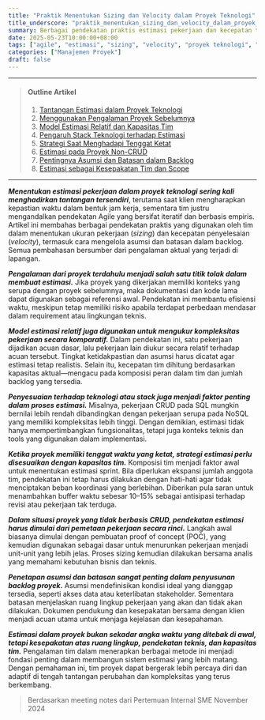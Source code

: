 ```yaml
---
title: "Praktik Menentukan Sizing dan Velocity dalam Proyek Teknologi"
title_underscore: "praktik_menentukan_sizing_dan_velocity_dalam_proyek_teknologi"
summary: Berbagai pendekatan praktis estimasi pekerjaan dan kecepatan tim dalam proyek teknologi, mulai dari pengalaman sebelumnya hingga model estimasi relatif. Dilengkapi strategi menghadapi tenggat, pengaruh stack teknologi, serta pentingnya asumsi dan batasan backlog.
date: 2025-05-23T10:00:00+08:00
tags: ["agile", "estimasi", "sizing", "velocity", "proyek teknologi", "scrum", "manajemen proyek"]
categories: ["Manajemen Proyek"]
draft: false
---
```


---
> #### Outline Artikel
> 1. [Tantangan Estimasi dalam Proyek Teknologi](#tantangan-estimasi)
> 2. [Menggunakan Pengalaman Proyek Sebelumnya](#pengalaman-proyek)
> 3. [Model Estimasi Relatif dan Kapasitas Tim](#estimasi-relatif)
> 4. [Pengaruh Stack Teknologi terhadap Estimasi](#stack-teknologi)
> 5. [Strategi Saat Menghadapi Tenggat Ketat](#tenggat-ketat)
> 6. [Estimasi pada Proyek Non-CRUD](#proyek-non-crud)
> 7. [Pentingnya Asumsi dan Batasan dalam Backlog](#asumsi-batasan)
> 8. [Estimasi sebagai Kesepakatan Tim dan Scope](#estimasi-kesepakatan)
---

<span id="tantangan-estimasi"></span>

***Menentukan estimasi pekerjaan dalam proyek teknologi sering kali menghadirkan tantangan tersendiri***, terutama saat klien mengharapkan kepastian waktu dalam bentuk jam kerja, sementara tim justru mengandalkan pendekatan Agile yang bersifat iteratif dan berbasis empiris. Artikel ini membahas berbagai pendekatan praktis yang digunakan oleh tim dalam menentukan ukuran pekerjaan (*sizing*) dan kecepatan penyelesaian (*velocity*), termasuk cara mengelola asumsi dan batasan dalam backlog. Semua pembahasan bersumber dari pengalaman aktual yang terjadi di lapangan.

<span id="pengalaman-proyek"></span>

***Pengalaman dari proyek terdahulu menjadi salah satu titik tolak dalam membuat estimasi.*** Jika proyek yang dikerjakan memiliki konteks yang serupa dengan proyek sebelumnya, maka dokumentasi dan kode lama dapat digunakan sebagai referensi awal. Pendekatan ini membantu efisiensi waktu, meskipun tetap memiliki risiko apabila terdapat perbedaan mendasar dalam requirement atau lingkungan teknis.

<span id="estimasi-relatif"></span>

***Model estimasi relatif juga digunakan untuk mengukur kompleksitas pekerjaan secara komparatif.*** Dalam pendekatan ini, satu pekerjaan dijadikan acuan dasar, lalu pekerjaan lain diukur secara relatif terhadap acuan tersebut. Tingkat ketidakpastian dan asumsi harus dicatat agar estimasi tetap realistis. Selain itu, kecepatan tim dihitung berdasarkan kapasitas aktual—mengacu pada komposisi peran dalam tim dan jumlah backlog yang tersedia.

<span id="stack-teknologi"></span>

***Penyesuaian terhadap teknologi atau stack juga menjadi faktor penting dalam proses estimasi.*** Misalnya, pekerjaan CRUD pada SQL mungkin bernilai lebih rendah dibandingkan dengan pekerjaan serupa pada NoSQL yang memiliki kompleksitas lebih tinggi. Dengan demikian, estimasi tidak hanya mempertimbangkan fungsionalitas, tetapi juga konteks teknis dan tools yang digunakan dalam implementasi.

<span id="tenggat-ketat"></span>

***Ketika proyek memiliki tenggat waktu yang ketat, strategi estimasi perlu disesuaikan dengan kapasitas tim.*** Komposisi tim menjadi faktor awal untuk menentukan estimasi sprint. Bila diperlukan ekspansi jumlah anggota tim, pendekatan ini tetap harus dilakukan dengan hati-hati agar tidak menciptakan beban koordinasi yang berlebihan. Diberikan pula saran untuk menambahkan buffer waktu sebesar 10–15% sebagai antisipasi terhadap revisi atau pekerjaan tak terduga.

<span id="proyek-non-crud"></span>

***Dalam situasi proyek yang tidak berbasis CRUD, pendekatan estimasi harus dimulai dari pemetaan pekerjaan secara rinci.*** Langkah awal biasanya dimulai dengan pembuatan proof of concept (POC), yang kemudian digunakan sebagai dasar untuk menurunkan pekerjaan menjadi unit-unit yang lebih jelas. Proses sizing kemudian dilakukan bersama analis yang memahami kebutuhan bisnis dan teknis.

<span id="asumsi-batasan"></span>

***Penetapan asumsi dan batasan sangat penting dalam penyusunan backlog proyek.*** Asumsi mendefinisikan kondisi ideal yang dianggap tersedia, seperti akses data atau keterlibatan stakeholder. Sementara batasan menjelaskan ruang lingkup pekerjaan yang akan dan tidak akan dilakukan. Dokumen pendukung dan kesepakatan bersama dengan klien menjadi acuan utama untuk menjaga kejelasan dan kesepahaman.

<span id="estimasi-kesepakatan"></span>

***Estimasi dalam proyek bukan sekadar angka waktu yang ditebak di awal, tetapi kesepakatan atas ruang lingkup, pendekatan teknis, dan kapasitas tim.*** Pengalaman tim dalam menerapkan berbagai metode ini menjadi fondasi penting dalam membangun sistem estimasi yang lebih matang. Dengan pemahaman ini, tim proyek dapat bergerak lebih percaya diri dan adaptif di tengah tantangan perubahan dan kompleksitas yang terus berkembang.

>Berdasarkan meeting notes dari Pertemuan Internal SME November 2024
